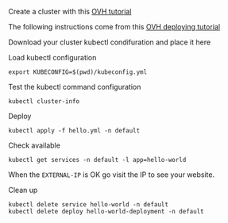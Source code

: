Create a cluster with this [OVH tutorial](https://docs.ovh.com/asia/en/kubernetes/deploying-hello-world/#add-a-node-pool)

The following instructions come from this [OVH deploying tutorial](https://docs.ovh.com/asia/en/kubernetes/deploying-an-application/)

Download your cluster kubectl condifuration and place it here

Load kubectl configuration 

```
export KUBECONFIG=$(pwd)/kubeconfig.yml
```

Test the kubectl command configuration

```
kubectl cluster-info
```

Deploy
```
kubectl apply -f hello.yml -n default
```

Check available
```
kubectl get services -n default -l app=hello-world
```
When the `EXTERNAL-IP` is OK go visit the IP to see your website.

Clean up
```
kubectl delete service hello-world -n default
kubectl delete deploy hello-world-deployment -n default
```
